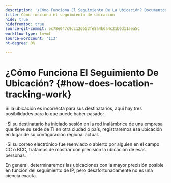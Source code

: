 ```yaml
---
description: '¿Cómo Funciona El Seguimiento De La Ubicación? Documentos De Marketo: Documentación Del Producto'
title: Cómo funciona el seguimiento de ubicación
hide: true
hidefromtoc: true
source-git-commit: ec78e047c9dc126553fe8a4b6a4c21b0d11aea5c
workflow-type: tm+mt
source-wordcount: '113'
ht-degree: 0%

---
```


# ¿Cómo Funciona El Seguimiento De Ubicación? {#how-does-location-tracking-work}

Si la ubicación es incorrecta para sus destinatarios, aquí hay tres posibilidades para lo que puede haber pasado:

-Si su destinatario ha iniciado sesión en la red inalámbrica de una empresa que tiene su sede de TI en otra ciudad o país, registraremos esa ubicación en lugar de su configuración regional actual.

-Si su correo electrónico fue reenviado o abierto por alguien en el campo CC o BCC, tratamos de mostrar con precisión la ubicación de esas personas.

En general, determinaremos las ubicaciones con la mayor precisión posible en función del seguimiento de IP, pero desafortunadamente no es una ciencia exacta.
